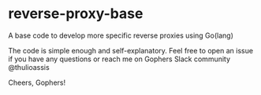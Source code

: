 # reverse-proxy-base
A base code to develop more specific reverse proxies using Go(lang)

The code is simple enough and self-explanatory.
Feel free to open an issue if you have any questions or reach me on Gophers Slack community @thulioassis

Cheers, Gophers!
